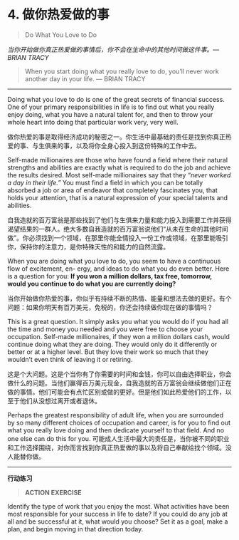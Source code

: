 # 4. 做你热爱做的事
> Do What You Love to Do

*当你开始做你真正热爱做的事情后，你不会在生命中的其他时间做这件事。— BRIAN TRACY* 

>  When you start doing what you really love to do, you’ll never work another day in your life. — BRIAN TRACY 

---

Doing what you love to do is one of the great secrets of financial success. One of your primary responsibilities in life is to find out what you really enjoy doing, what you have a natural talent for, and then to throw your whole heart into doing that particular work very, very well. 

做你热爱的事是取得经济成功的秘密之一。你生活中最基础的责任是找到你真正热爱的事、与生俱来的事，以及将你全身心投入到这份特殊的工作中去。

Self-made millionaires are those who have found a field where their natural strengths and abilities are exactly what is required to do the job and achieve the results desired. Most self-made millionaires say that they *“never worked a day in their life.”* You must find a field in which you can be totally absorbed a job or area of endeavor that completely fascinates you, that holds your attention, that is a natural expression of your special talents and abilities. 

自我造就的百万富翁是那些找到了他们与生俱来力量和能力投入到需要工作并获得渴望结果的一群人。绝大多数自我造就的百万富翁说他们“从未在生命的其他时间做”。你必须找到一个领域，在那里你能全情投入一份工作或领域，在那里能吸引你，保持你的注意力，是你特殊天性的和能力的自然流露。

When you are doing what you love to do, you seem to have a continuous flow of excitement, en- ergy, and ideas to do what you do even better. Here is a question for you: **If you won a million dollars, tax free, tomorrow, would you continue to do what you are currently doing?** 

当你开始做你热爱的事，你似乎有持续不断的热情、能量和想法去做的更好。有个问题：如果你明天有百万美元，免税的，你还会持续做你现在做的事情吗？

This is a great question. It simply asks you what you would do if you had all the time and money you needed and you were free to choose your occupation. Self-made millionaires, if they won a million dollars cash, would continue doing what they are doing. They would only do it differently or better or at a higher level. But they love their work so much that they wouldn’t even think of leaving it or retiring. 

这是个大问题。这是个当你有了你需要的时间和金钱，你可以自由选择职业，你会做什么的问题。当他们赢得百万美元现金，自我造就的百万富翁会继续做他们正在做的事情。他们可能会有点忙区别或做的更好。但是他们如此热爱他们的工作，以至于他们从没想过离开或者退休。

Perhaps the greatest responsibility of adult life, when you are surrounded by so many different choices of occupation and career, is for you to find out what you really love doing and then dedicate yourself to that field. And no one else can do this for you. 
可能成人生活中最大的责任是，当你被不同的职业和工作选择围绕，对你而言找到你真正热爱做的事以及将自己奉献给找个领域。没人能替你做。



---
**行动练习**
> **ACTION EXERCISE** 

Identify the type of work that you enjoy the most. What activities have been most responsible for your success in life to date? If you could do any job at all and be successful at it, what would you choose? Set it as a goal, make a plan, and begin moving in that direction today.
